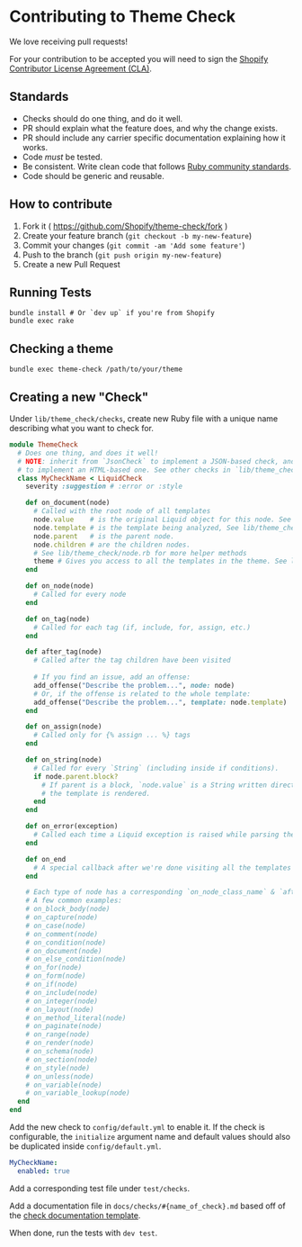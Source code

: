 # Contributing to Theme Check

We love receiving pull requests!

For your contribution to be accepted you will need to sign the [Shopify Contributor License Agreement (CLA)](https://cla.shopify.com/).

## Standards

* Checks should do one thing, and do it well.
* PR should explain what the feature does, and why the change exists.
* PR should include any carrier specific documentation explaining how it works.
* Code _must_ be tested.
* Be consistent. Write clean code that follows [Ruby community standards](https://github.com/bbatsov/ruby-style-guide).
* Code should be generic and reusable.

## How to contribute

1. Fork it ( https://github.com/Shopify/theme-check/fork )
2. Create your feature branch (`git checkout -b my-new-feature`)
3. Commit your changes (`git commit -am 'Add some feature'`)
4. Push to the branch (`git push origin my-new-feature`)
5. Create a new Pull Request

## Running Tests

```
bundle install # Or `dev up` if you're from Shopify
bundle exec rake
```

## Checking a theme

```
bundle exec theme-check /path/to/your/theme
```

## Creating a new "Check"

Under `lib/theme_check/checks`, create new Ruby file with a unique name describing what you want to check for.

```ruby
module ThemeCheck
  # Does one thing, and does it well!
  # NOTE: inherit from `JsonCheck` to implement a JSON-based check, and from `HtmlCheck`
  # to implement an HTML-based one. See other checks in `lib/theme_check/checks` for examples.
  class MyCheckName < LiquidCheck
    severity :suggestion # :error or :style

    def on_document(node)
      # Called with the root node of all templates
      node.value    # is the original Liquid object for this node. See Liquid source code for details.
      node.template # is the template being analyzed, See lib/theme_check/template.rb.
      node.parent   # is the parent node.
      node.children # are the children nodes.
      # See lib/theme_check/node.rb for more helper methods
      theme # Gives you access to all the templates in the theme. See lib/theme_check/theme.rb.
    end

    def on_node(node)
      # Called for every node
    end

    def on_tag(node)
      # Called for each tag (if, include, for, assign, etc.)
    end

    def after_tag(node)
      # Called after the tag children have been visited
      
      # If you find an issue, add an offense:
      add_offense("Describe the problem...", node: node)
      # Or, if the offense is related to the whole template:
      add_offense("Describe the problem...", template: node.template)
    end

    def on_assign(node)
      # Called only for {% assign ... %} tags
    end

    def on_string(node)
      # Called for every `String` (including inside if conditions).
      if node.parent.block?
        # If parent is a block, `node.value` is a String written directly to the output when
        # the template is rendered.
      end
    end

    def on_error(exception)
      # Called each time a Liquid exception is raised while parsing the template
    end

    def on_end
      # A special callback after we're done visiting all the templates
    end

    # Each type of node has a corresponding `on_node_class_name` & `after_node_class_name`
    # A few common examples:
    # on_block_body(node)
    # on_capture(node)
    # on_case(node)
    # on_comment(node)
    # on_condition(node)
    # on_document(node)
    # on_else_condition(node)
    # on_for(node)
    # on_form(node)
    # on_if(node)
    # on_include(node)
    # on_integer(node)
    # on_layout(node)
    # on_method_literal(node)
    # on_paginate(node)
    # on_range(node)
    # on_render(node)
    # on_schema(node)
    # on_section(node)
    # on_style(node)
    # on_unless(node)
    # on_variable(node)
    # on_variable_lookup(node)
  end
end
```

Add the new check to `config/default.yml` to enable it. If the check is configurable, the `initialize` argument name and default values should also be duplicated inside `config/default.yml`.

```yaml
MyCheckName:
  enabled: true
```

Add a corresponding test file under `test/checks`.

Add a documentation file in `docs/checks/#{name_of_check}.md` based off of the [check documentation template][doctemplate].

When done, run the tests with `dev test`.

[doctemplate]: /docs/checks/CHECK_DOCS_TEMPLATE.md
